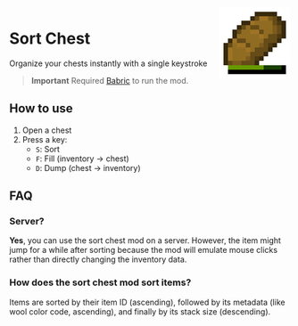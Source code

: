 <img align="right" height="128" width="128" alt="" loading="lazy" decoding="async" src="./src/main/resources/icon.png"/>

# Sort Chest

Organize your chests instantly with a single keystroke

> **Important**
> Required [Babric](https://github.com/Turnip-Labs/babric-instance-repo/releases) to run the mod.

## How to use

1. Open a chest
2. Press a key:
    - `S`: Sort
    - `F`: Fill (inventory → chest)
    - `D`: Dump (chest → inventory)

## FAQ

### Server?

**Yes**, you can use the sort chest mod on a server. However, the item might jump for a while after sorting because the mod will emulate mouse clicks rather than directly changing the inventory data.

### How does the sort chest mod sort items?

Items are sorted by their item ID (ascending), followed by its metadata (like wool color code, ascending), and finally by its stack size (descending).
